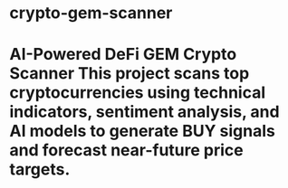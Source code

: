 # crypto-gem-scanner
# AI-Powered DeFi GEM Crypto Scanner  This project scans top cryptocurrencies using technical indicators, sentiment analysis, and AI models to generate BUY signals and forecast near-future price targets.
